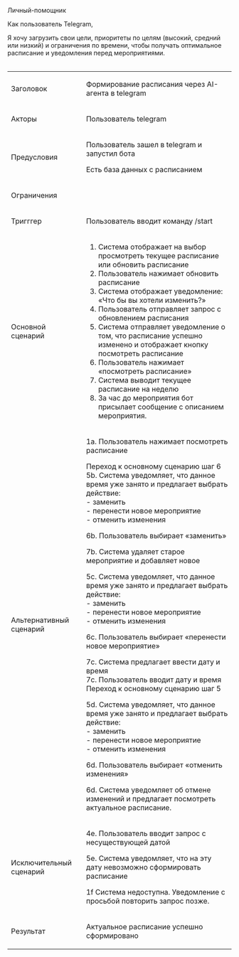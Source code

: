 Личный-помощник

Как пользователь Telegram,

Я хочу загрузить свои цели, приоритеты по целям (высокий, средний или низкий) и ограничения по времени, чтобы получать оптимальное расписание и уведомления перед мероприятиями.  
<br/>

<div class="joplin-table-wrapper"><table><tbody><tr><td><p>Заголовок</p></td><td><p>Формирование расписания через AI-агента в telegram</p></td></tr><tr><td><p>Акторы</p></td><td><p>Пользователь telegram</p></td></tr><tr><td><p>Предусловия</p></td><td><p>Пользователь зашел в telegram и запустил бота</p><p>Есть база данных с расписанием</p></td></tr><tr><td><p>Ограничения</p></td><td><p></p></td></tr><tr><td><p>Тригггер</p></td><td><p>Пользователь вводит команду /start</p></td></tr><tr><td><p>Основной сценарий</p></td><td><ol><li>Система отображает на выбор просмотреть текущее расписание или обновить расписание</li><li>Пользователь нажимает обновить расписание</li><li>Система отображает уведомление: «Что бы вы хотели изменить?»</li><li>Пользователь отправляет запрос с обновлением расписания</li><li>Система отправляет уведомление о том, что расписание успешно изменено и отображает кнопку посмотреть расписание</li><li>Пользователь нажимает «посмотреть расписание»</li><li>Система выводит текущее расписание на неделю</li><li>За час до мероприятия бот присылает сообщение с описанием мероприятия.<br></li></ol></td></tr><tr><td><p>Альтернативный сценарий</p></td><td><p>1а. Пользователь нажимает посмотреть расписание</p><p>Переход к основному сценарию шаг 6<br>5b. Система уведомляет, что данное время уже занято и предлагает выбрать действие:<br>- заменить<br>- перенести новое мероприятие<br>- отменить изменения</p><p>6b. Пользователь выбирает «заменить»</p><p>7b. Система удаляет старое мероприятие и добавляет новое</p><p></p><p>5c. Система уведомляет, что данное время уже занято и предлагает выбрать действие:<br>- заменить<br>- перенести новое мероприятие<br>- отменить изменения</p><p>6c. Пользователь выбирает «перенести новое мероприятие»</p><p></p><p>7с. Система предлагает ввести дату и время<br>7с. Пользователь вводит дату и время<br>Переход к основному сценарию шаг 5</p><p></p><p>5d. Система уведомляет, что данное время уже занято и предлагает выбрать действие:<br>- заменить<br>- перенести новое мероприятие<br>- отменить изменения</p><p>6d. Пользователь выбирает «отменить изменения»</p><p>6d. Система уведомляет об отмене изменений и предлагает посмотреть актуальное расписание.</p><p></p></td></tr><tr><td><p>Исключительный сценарий</p></td><td><p>4e. Пользователь вводит запрос с несуществующей датой</p><p>5е. Система уведомляет, что на эту дату невозможно сформировать расписание</p><p></p><p>1f Система недоступна. Уведомление с просьбой повторить запрос позже.</p></td></tr><tr><td><p>Результат</p></td><td><p>Актуальное расписание успешно сформировано</p></td></tr></tbody></table></div>